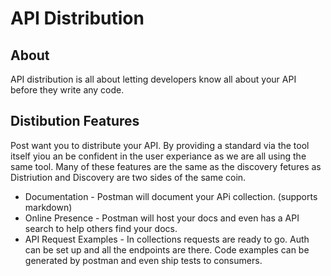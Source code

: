 # API Distribution

## About

API distribution is all about letting developers know all about your API before they write any code.

## Distibution Features

Post want you to distribute your API. By providing a standard via the tool itself yiou an be confident in the user experiance as we are all using the same tool. Many of these features are the same as the discovery fetures as Distriution and Discovery are two sides of the same coin.

* Documentation - Postman will document your APi collection. (supports markdown)
* Online Presence - Postman will host your docs and even has a API search to help others find your docs.
* API Request Examples -  In collections requests are ready to go. Auth can be set up and all the endpoints are there. Code examples can be generated by postman and even ship tests to consumers.


